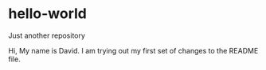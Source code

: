 # hello-world
Just another repository

Hi, My name is David. I am trying out my first set of changes to the README file.
